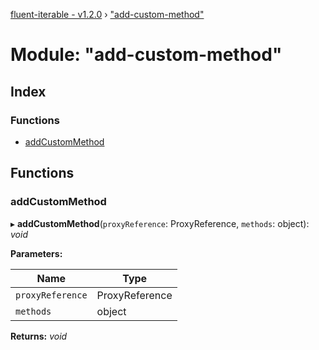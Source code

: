 [fluent-iterable - v1.2.0](../README.md) › ["add-custom-method"](_add_custom_method_.md)

# Module: "add-custom-method"

## Index

### Functions

* [addCustomMethod](_add_custom_method_.md#addcustommethod)

## Functions

###  addCustomMethod

▸ **addCustomMethod**(`proxyReference`: ProxyReference, `methods`: object): *void*

**Parameters:**

Name | Type |
------ | ------ |
`proxyReference` | ProxyReference |
`methods` | object |

**Returns:** *void*
